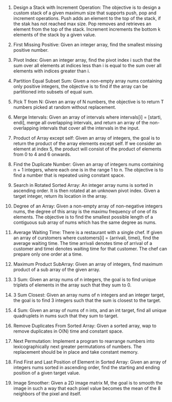 1. Design a Stack with Increment Operation: The objective is to design a custom stack of a given maximum size that supports push, pop and increment operations. Push adds an element to the top of the stack, if the stak has not reached max size. Pop removes and retrieves an element from the top of the stack. Increment increments the bottom k elements of the stack by a given value. 

2. First Missing Positive: Given an integer array, find the smallest missing positive number.

3. Pivot Index: Given an integer array, find the pivot index i such that the sum over all elements at indices less than i is equal to the sum over all elements with indices greater than i.

4. Partition Equal Subset Sum: Given a non-empty array nums containing only positive integers, the objective is to find if the array can be partitioned into subsets of equal sum. 

5. Pick T from N: Given an array of N numbers, the objective is to return T numbers picked at random without replacement. 

6. Merge Intervals: Given an array of intervals where intervals[i] = [starti, endi], merge all overlapping intervals, and return an array of the non-overlapping intervals that cover all the intervals in the input. 

7. Product of Array except self: Given an array of integers, the goal is to return the product of the array elements except self. If we consider an element at index 5, the product will consist of the product of elements from 0 to 4 and 6 onwards.

8. Find the Duplicate Number: Given an array of integers nums containing n + 1 integers, where each one is in the range 1 to n. The objective is to find a number that is repeated using constant space. 

9. Search in Rotated Sorted Array: An integer array nums is sorted in ascending order. It is then rotated at an unknown pivot index. Given a target integer, return its location in the array. 

10. Degree of an Array: Given a non-empty array of non-negative integers nums, the degree of this array is the maximu frequency of one of its elements. The objective is to find the smallest possible length of a contiguous sub array of nums which has the same degree as nums. 

11. Average Waiting Time: There is a restaurant with a single chef. If given an array of curstomers where customers[i] = {arrivali, timei}, find the average waiting time. The time arrivali denotes time of arrival of a customer and timei denotes waiting time for that customer. The chef can prepare only one order at a time. 

12. Maximum Product SubArray: Given an array of integers, find maximum product of a sub array of the given array.

13. 3 Sum: Given an array nums of n integers, the goal is to find unique triplets of elements in the array such that they sum to 0.

14. 3 Sum Closest: Given an array nums of n integers and an integer target, the goal is to find 3 integers such that the sum is closest to the target. 

15. 4 Sum: Given an array of nums of n ints, and an int target, find all unique quadruplets in nums such that they sum to target. 

16. Remove Duplicates From Sorted Array: Given a sorted array, wap to remove duplicates in O(N) time and constant space. 

17. Next Permutation: Implement a program to rearrange numbers into lexicographically next greater permutations of numbers. The replacement should be in place and take constant memory. 

34. Find First and Last Position of Element in Sorted Array: Given an array of integers nums sorted in ascending order, find the starting and ending position of a given target value. 

35. Image Smoother: Given a 2D image matrix M, the goal is to smooth the image in such a way that each pixel value becomes the mean of the 8 neighbors of the pixel and itself. 